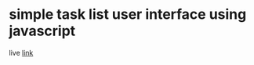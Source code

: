 # simple task list user interface using javascript 

live [link](https://atharvtathe.github.io/task-app-ui/)
